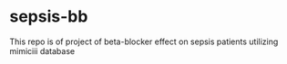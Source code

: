 # sepsis-bb
This repo is of project of beta-blocker effect on sepsis patients utilizing mimiciii database 
